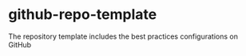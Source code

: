 # github-repo-template
The repository template includes the best practices configurations on GitHub
